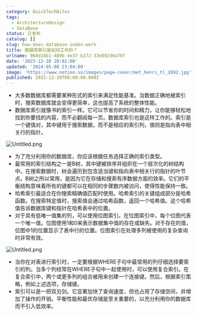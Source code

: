```yaml
---
category: QuickTechBites
tags:
  - ArchitectureDesign
  - DataBase
status: 已发布
catalog: []
slug: how-does-database-index-work
title: 数据库索引是如何工作的？
urlname: 068d18b1-489b-4e37-b172-33e892d6a70f
date: '2023-12-10 20:02:00'
updated: '2024-05-08 23:04:00'
image: 'https://www.notion.so/images/page-cover/met_henri_tl_1892.jpg'
published: 2022-12-10T08:00:00.000Z
---
```

- 大多数数据库都需要某种形式的索引来满足性能基准。当数据正确地被索引时，搜索数据库就会变得更简单，这也提高了系统的整体性能。
- 数据库索引就像书的索引一样。它可以节省你的时间和精力，让你能够轻松地找到你要找的内容，而不必翻阅每一页。数据库索引也是这样工作的。索引是一个键值对，其中键用于搜索数据，而不是相应的索引列，值则是指向表中相关行的指针。

![Untitled.png](https://prod-files-secure.s3.us-west-2.amazonaws.com/5d24fe63-e567-4804-86f9-9fdc62e13082/3e87f042-644d-48ab-9a58-227f3d930d71/Untitled.png?X-Amz-Algorithm=AWS4-HMAC-SHA256&X-Amz-Content-Sha256=UNSIGNED-PAYLOAD&X-Amz-Credential=ASIAZI2LB4667C5Z56NV%2F20250331%2Fus-west-2%2Fs3%2Faws4_request&X-Amz-Date=20250331T213431Z&X-Amz-Expires=3600&X-Amz-Security-Token=IQoJb3JpZ2luX2VjEEIaCXVzLXdlc3QtMiJIMEYCIQDRRgt8qQGbXd3aCTIIQ1EvNgoLNU2GlyAwcH2Yg%2FDn6AIhALuyHS4Z3dqeCQmKsengiUXBU06VQEPFd1RUmqUfDOTuKogECKv%2F%2F%2F%2F%2F%2F%2F%2F%2F%2FwEQABoMNjM3NDIzMTgzODA1IgzUJN%2Boebbg4cAIC6wq3APLUZNHfnpWN8w2eNRsTVZzlQBIi4wbvQSBbVGtHEL0F665tikbUCKicY8D4KTLMo1CnspJjjYc817NReFLEsqhb%2BcgIE4JbZwDZUVFxcUbQWg%2FlbudRPsqb4jX%2BX2WM4AQTSeezMAHf30vHLLkIIQ8LQXdICuo1YD5YNdIiejXRayf1cD9RGwOgMMlzi5%2FTvUAB9PrPHlfa4kK6Te4erDafR7fAQryse7in5Bv%2BhXm8BjEFbMwpwI%2FmnJeJ7GPQRF7Y1hRSOJ3uxigZ4EKhd3u39VD5eQqbLeAYAeJAnEvEOtUtrgrFAvyDTtRwynx76JNfLscgfjffo2V5ktQuX00xbx0s9UV3qY9pwUYaM8jV1wA4tz1Yr9xgnotlMbzxV8F%2FFbZe3v1%2FGc%2Bwn1g0z3K1rroNkRSN5TncSK%2F1gHsF8Y2%2BWt3y3INjCSpS1IbNU8CXPRFqua0Oe1Ly6SAkq6A5ez%2BGlFCK5w7ARSkwMci2VqJyzWX6RKi0QvT2yKE2r6MVK4O5O3d%2FpFteT61UEMS59P3koGiSTnQsY40ljvCmGDcoQQWcv6GMfjPRWBV69A4mgt9Vnu5WgUTlMPsfiqp1CCqarPgxLRsHf%2BG85XLIpz%2FfF6Myqn3yq%2BQYjCstqu%2FBjqkAVUXNq1ohpOJUwgVgqT9YowMK1Tuy%2FPjUGpArnDM6qfkN%2BtRdkn8o%2BSVwHMIuLJy0%2BoFpmEi5iFboYHNdooVQ8uXDhOFEbP0BNUvqzNN7GgLdr4UrP9DaSiYFRdbzvifi1a8f%2BruLmOik616qAPUsfs%2FxUJ8WTdEv14PUsrcl4rlY5kB43kjche9AutzzoWcJFKLWpE4o9%2B0LQPDz3Ce2noNQoFs&X-Amz-Signature=305b471fe64a63d9bfc7288e5e3eff265080b189fcaf3cc6e5b485504369ad92&X-Amz-SignedHeaders=host&x-id=GetObject)

- 为了充分利用你的数据库，你应该根据任务选择正确的索引类型。
- 最常用的索引结构之一是B树，其中键被排序并组织在一个层次化的树结构中。在搜索数据时，树会遍历到包含适当键和指向表中相关行的指针的叶节点。B树之所以常用，是因为它在存储和搜索有序数据方面的效率。它们的平衡结构意味着所有的键都可以在相同的步骤数内被访问，使得性能保持一致。
- 哈希索引最适合在你搜索精确值匹配时使用。哈希索引的关键组成部分是哈希函数。在搜索特定值时，搜索值会通过哈希函数，返回一个哈希值。这个哈希值告诉数据库键和指针在哈希表中的位置。
- 对于具有低唯一值集的列，可以使用位图索引。在位图索引中，每个位图代表一个唯一值。位图使用1和0来表示数据集中值的存在或缺失。对于存在的值，位图中1的位置显示了表中行的位置。位图索引在处理多列被使用的复杂查询时非常有效。

![Untitled.png](https://prod-files-secure.s3.us-west-2.amazonaws.com/5d24fe63-e567-4804-86f9-9fdc62e13082/25e88b4a-737d-484e-85cc-b7fe2444aa3c/Untitled.png?X-Amz-Algorithm=AWS4-HMAC-SHA256&X-Amz-Content-Sha256=UNSIGNED-PAYLOAD&X-Amz-Credential=ASIAZI2LB4667C5Z56NV%2F20250331%2Fus-west-2%2Fs3%2Faws4_request&X-Amz-Date=20250331T213431Z&X-Amz-Expires=3600&X-Amz-Security-Token=IQoJb3JpZ2luX2VjEEIaCXVzLXdlc3QtMiJIMEYCIQDRRgt8qQGbXd3aCTIIQ1EvNgoLNU2GlyAwcH2Yg%2FDn6AIhALuyHS4Z3dqeCQmKsengiUXBU06VQEPFd1RUmqUfDOTuKogECKv%2F%2F%2F%2F%2F%2F%2F%2F%2F%2FwEQABoMNjM3NDIzMTgzODA1IgzUJN%2Boebbg4cAIC6wq3APLUZNHfnpWN8w2eNRsTVZzlQBIi4wbvQSBbVGtHEL0F665tikbUCKicY8D4KTLMo1CnspJjjYc817NReFLEsqhb%2BcgIE4JbZwDZUVFxcUbQWg%2FlbudRPsqb4jX%2BX2WM4AQTSeezMAHf30vHLLkIIQ8LQXdICuo1YD5YNdIiejXRayf1cD9RGwOgMMlzi5%2FTvUAB9PrPHlfa4kK6Te4erDafR7fAQryse7in5Bv%2BhXm8BjEFbMwpwI%2FmnJeJ7GPQRF7Y1hRSOJ3uxigZ4EKhd3u39VD5eQqbLeAYAeJAnEvEOtUtrgrFAvyDTtRwynx76JNfLscgfjffo2V5ktQuX00xbx0s9UV3qY9pwUYaM8jV1wA4tz1Yr9xgnotlMbzxV8F%2FFbZe3v1%2FGc%2Bwn1g0z3K1rroNkRSN5TncSK%2F1gHsF8Y2%2BWt3y3INjCSpS1IbNU8CXPRFqua0Oe1Ly6SAkq6A5ez%2BGlFCK5w7ARSkwMci2VqJyzWX6RKi0QvT2yKE2r6MVK4O5O3d%2FpFteT61UEMS59P3koGiSTnQsY40ljvCmGDcoQQWcv6GMfjPRWBV69A4mgt9Vnu5WgUTlMPsfiqp1CCqarPgxLRsHf%2BG85XLIpz%2FfF6Myqn3yq%2BQYjCstqu%2FBjqkAVUXNq1ohpOJUwgVgqT9YowMK1Tuy%2FPjUGpArnDM6qfkN%2BtRdkn8o%2BSVwHMIuLJy0%2BoFpmEi5iFboYHNdooVQ8uXDhOFEbP0BNUvqzNN7GgLdr4UrP9DaSiYFRdbzvifi1a8f%2BruLmOik616qAPUsfs%2FxUJ8WTdEv14PUsrcl4rlY5kB43kjche9AutzzoWcJFKLWpE4o9%2B0LQPDz3Ce2noNQoFs&X-Amz-Signature=34fb615f04e3db79ca5e6cd39b0892aeae8ab1360378ef835ac4aae59de4453d&X-Amz-SignedHeaders=host&x-id=GetObject)

- 当你在对表进行索引时，一定要根据WHERE子句中最常用的列仔细选择要索引的列。当多个列经常在WHERE子句中一起使用时，可以使用复合索引。在复合索引中，两个或更多列的组合被用来创建一个连接键。然后，根据索引策略，例如上述选项，存储键。
- 索引可以是一把双刃剑。它显著加快了查询速度，但也占用了存储空间，并增加了操作的开销。平衡性能和最优存储是至关重要的，以充分利用你的数据库而不引入低效率。
